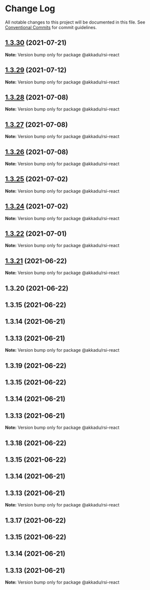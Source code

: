 # Change Log

All notable changes to this project will be documented in this file.
See [Conventional Commits](https://conventionalcommits.org) for commit guidelines.

## [1.3.30](http://romain130492/@akkadu/rsi-react/compare/@akkadu/rsi-react@1.3.29...@akkadu/rsi-react@1.3.30) (2021-07-21)

**Note:** Version bump only for package @akkadu/rsi-react





## [1.3.29](http://romain130492/@akkadu/rsi-react/compare/@akkadu/rsi-react@1.3.28...@akkadu/rsi-react@1.3.29) (2021-07-12)

**Note:** Version bump only for package @akkadu/rsi-react





## [1.3.28](http://romain130492/@akkadu/rsi-react/compare/@akkadu/rsi-react@1.3.27...@akkadu/rsi-react@1.3.28) (2021-07-08)

**Note:** Version bump only for package @akkadu/rsi-react





## [1.3.27](http://romain130492/@akkadu/rsi-react/compare/@akkadu/rsi-react@1.3.26...@akkadu/rsi-react@1.3.27) (2021-07-08)

**Note:** Version bump only for package @akkadu/rsi-react





## [1.3.26](http://romain130492/@akkadu/rsi-react/compare/@akkadu/rsi-react@1.3.25...@akkadu/rsi-react@1.3.26) (2021-07-08)

**Note:** Version bump only for package @akkadu/rsi-react





## [1.3.25](http://romain130492/@akkadu/rsi-react/compare/@akkadu/rsi-react@1.3.24...@akkadu/rsi-react@1.3.25) (2021-07-02)

**Note:** Version bump only for package @akkadu/rsi-react





## [1.3.24](http://romain130492/@akkadu/rsi-react/compare/@akkadu/rsi-react@1.3.22...@akkadu/rsi-react@1.3.24) (2021-07-02)

**Note:** Version bump only for package @akkadu/rsi-react





## [1.3.22](http://romain130492/@akkadu/rsi-react/compare/@akkadu/rsi-react@1.3.21...@akkadu/rsi-react@1.3.22) (2021-07-01)

**Note:** Version bump only for package @akkadu/rsi-react





## [1.3.21](http://romain130492/@akkadu/rsi-react/compare/@akkadu/rsi-react@1.3.20...@akkadu/rsi-react@1.3.21) (2021-06-22)

**Note:** Version bump only for package @akkadu/rsi-react





## 1.3.20 (2021-06-22)



## 1.3.15 (2021-06-22)



## 1.3.14 (2021-06-21)



## 1.3.13 (2021-06-21)

**Note:** Version bump only for package @akkadu/rsi-react





## 1.3.19 (2021-06-22)



## 1.3.15 (2021-06-22)



## 1.3.14 (2021-06-21)



## 1.3.13 (2021-06-21)

**Note:** Version bump only for package @akkadu/rsi-react





## 1.3.18 (2021-06-22)



## 1.3.15 (2021-06-22)



## 1.3.14 (2021-06-21)



## 1.3.13 (2021-06-21)

**Note:** Version bump only for package @akkadu/rsi-react





## 1.3.17 (2021-06-22)



## 1.3.15 (2021-06-22)



## 1.3.14 (2021-06-21)



## 1.3.13 (2021-06-21)

**Note:** Version bump only for package @akkadu/rsi-react
